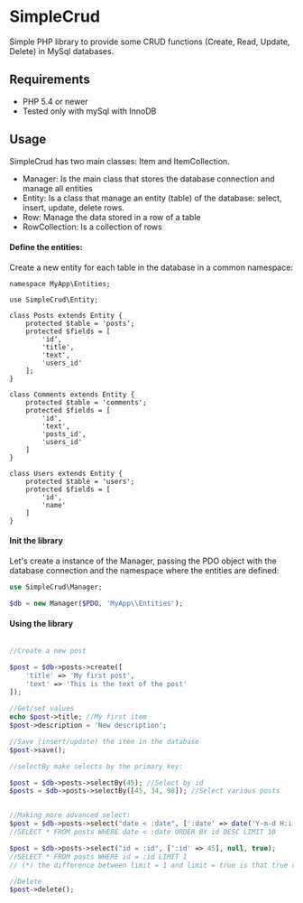 SimpleCrud
==========

Simple PHP library to provide some CRUD functions (Create, Read, Update, Delete) in MySql databases.

Requirements
------------

* PHP 5.4 or newer
* Tested only with mySql with InnoDB


Usage
-----

SimpleCrud has two main classes: Item and ItemCollection.

* Manager: Is the main class that stores the database connection and manage all entities
* Entity: Is a class that manage an entity (table) of the database: select, insert, update, delete rows.
* Row: Manage the data stored in a row of a table
* RowCollection: Is a collection of rows


#### Define the entities:

Create a new entity for each table in the database in a common namespace:

```
namespace MyApp\Entities;

use SimpleCrud\Entity;

class Posts extends Entity {
	protected $table = 'posts';
	protected $fields = [
		'id',
		'title',
		'text',
		'users_id'
	];
}

class Comments extends Entity {
	protected $table = 'comments';
	protected $fields = [
		'id',
		'text',
		'posts_id',
		'users_id'
	]
}

class Users extends Entity {
	protected $table = 'users';
	protected $fields = [
		'id',
		'name'
	]
}
```

#### Init the library

Let's create a instance of the Manager, passing the PDO object with the database connection and the namespace where the entities are defined:

```php
use SimpleCrud\Manager;

$db = new Manager($PDO, 'MyApp\\Entities');
```

#### Using the library

```php

//Create a new post

$post = $db->posts->create([
	'title' => 'My first post',
	'text' => 'This is the text of the post'
]);

//Get/set values
echo $post->title; //My first item
$post->description = 'New description';

//Save (insert/update) the item in the database
$post->save();

//selectBy make selects by the primary key:

$post = $db->posts->selectBy(45); //Select by id
$posts = $db->posts->selectBy([45, 34, 98]); //Select various posts


//Making more advanced select:
$post = $db->posts->select("date < :date", [':date' => date('Y-m-d H:i:s')], 'id DESC', 10);
//SELECT * FROM posts WHERE date < :date ORDER BY id DESC LIMIT 10

$post = $db->posts->select("id = :id", [':id' => 45], null, true);
//SELECT * FROM posts WHERE id = :id LIMIT 1
// (*) the difference between limit = 1 and limit = true is that true returns the fetched item and 1 returns an itemCollection with 1 element

//Delete
$post->delete();
```
